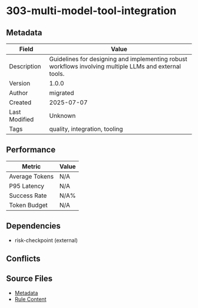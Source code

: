 # 303-multi-model-tool-integration

## Metadata

| Field | Value |
|-------|-------|
| Description | Guidelines for designing and implementing robust workflows involving multiple LLMs and external tools. |
| Version | 1.0.0 |
| Author | migrated |
| Created | 2025-07-07 |
| Last Modified | Unknown |
| Tags | quality, integration, tooling |

## Performance

| Metric | Value |
|--------|-------|
| Average Tokens | N/A |
| P95 Latency | N/A |
| Success Rate | N/A% |
| Token Budget | N/A |

## Dependencies

- risk-checkpoint (external)

## Conflicts


## Source Files

- [Metadata](300-integration/303-multi-model-tool-integration.yaml)
- [Rule Content](300-integration/303-multi-model-tool-integration.mdc)